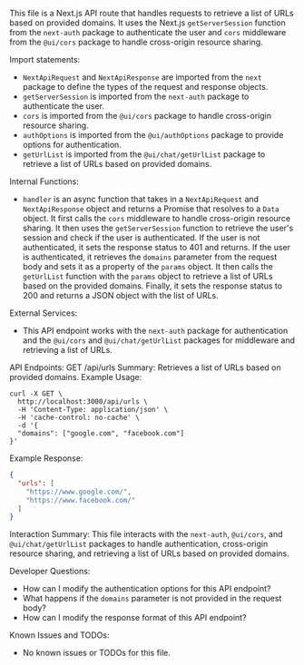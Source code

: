 This file is a Next.js API route that handles requests to retrieve a list of URLs based on provided domains. It uses the Next.js `getServerSession` function from the `next-auth` package to authenticate the user and `cors` middleware from the `@ui/cors` package to handle cross-origin resource sharing.

Import statements:
- `NextApiRequest` and `NextApiResponse` are imported from the `next` package to define the types of the request and response objects.
- `getServerSession` is imported from the `next-auth` package to authenticate the user.
- `cors` is imported from the `@ui/cors` package to handle cross-origin resource sharing.
- `authOptions` is imported from the `@ui/authOptions` package to provide options for authentication.
- `getUrlList` is imported from the `@ui/chat/getUrlList` package to retrieve a list of URLs based on provided domains.

Internal Functions:
- `handler` is an async function that takes in a `NextApiRequest` and `NextApiResponse` object and returns a Promise that resolves to a `Data` object. It first calls the `cors` middleware to handle cross-origin resource sharing. It then uses the `getServerSession` function to retrieve the user's session and check if the user is authenticated. If the user is not authenticated, it sets the response status to 401 and returns. If the user is authenticated, it retrieves the `domains` parameter from the request body and sets it as a property of the `params` object. It then calls the `getUrlList` function with the `params` object to retrieve a list of URLs based on the provided domains. Finally, it sets the response status to 200 and returns a JSON object with the list of URLs.

External Services:
- This API endpoint works with the `next-auth` package for authentication and the `@ui/cors` and `@ui/chat/getUrlList` packages for middleware and retrieving a list of URLs.

API Endpoints:
GET /api/urls
Summary: Retrieves a list of URLs based on provided domains.
Example Usage:
```
curl -X GET \
  http://localhost:3000/api/urls \
  -H 'Content-Type: application/json' \
  -H 'cache-control: no-cache' \
  -d '{
  "domains": ["google.com", "facebook.com"]
}'
```
Example Response:
```json
{
  "urls": [
    "https://www.google.com/",
    "https://www.facebook.com/"
  ]
}
```

Interaction Summary:
This file interacts with the `next-auth`, `@ui/cors`, and `@ui/chat/getUrlList` packages to handle authentication, cross-origin resource sharing, and retrieving a list of URLs based on provided domains.

Developer Questions:
- How can I modify the authentication options for this API endpoint?
- What happens if the `domains` parameter is not provided in the request body?
- How can I modify the response format of this API endpoint?

Known Issues and TODOs:
- No known issues or TODOs for this file.